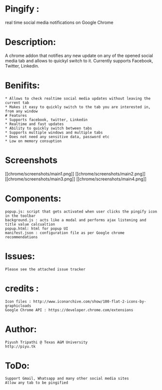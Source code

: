 # Pingify : 
real time social media notifications on Google Chrome
# Description: 
A chrome addon that notifies any new update on any of the opened social media tab  and allows to quickyl switch to it. Currently supports Facebook, Twitter, Linkedin.
# Benifits:
	* Allows to check realtime social media updates without leaving the current tab
	* Makes it easy to quickly switch to the tab you are interested in, from any window
	# Features
	* Supports facebook, twitter, Linkedin
	* Realtime and fast updates
	* Ability to quickly switch between tabs
	* Supports multiple windows and multiple tabs
	* Does not need any sensitive data, password etc
	* Low on memory consuption
# Screenshots
[[chrome/screenshots/main1.png]]
[[chrome/screenshots/main2.png]]
[[chrome/screenshots/main3.png]]
[[chrome/screenshots/main4.png]]
# Components:
	popup.js: script that gets activated when user clicks the pingify icon in the toolbar
	background.js : acts like a modal and performs ajax listening and title value calcualtion
	popup.html: html for popup UI
	manifest.json : configuration file as per Google chrome recommendations

# Issues: 
	Please see the attached issue tracker

# credits :
	Icon files : http://www.iconarchive.com/show/100-flat-2-icons-by-graphicloads
	Google Chrome API : https://developer.chrome.com/extensions

# Author: 
	Piyush Tripathi @ Texas A&M University
	http://piyu.tk

# ToDo: 
	Support Gmail, Whatsapp and many other social media sites
	Allow any tab to be pingified
